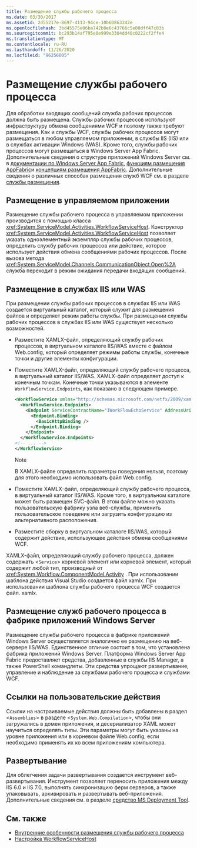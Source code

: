 ```yaml
---
title: Размещение службы рабочего процесса
ms.date: 03/30/2017
ms.assetid: 2d55217e-8697-4113-94ce-10b60863342e
ms.openlocfilehash: 3bd45575e06ba742b0e6c43766c5e80dff47c03b
ms.sourcegitcommit: bc293b14af795e0e999e3304dd40c0222cf2ffe4
ms.translationtype: MT
ms.contentlocale: ru-RU
ms.lasthandoff: 11/26/2020
ms.locfileid: "96256005"
---
```

# <a name="hosting-workflow-services"></a>Размещение службы рабочего процесса

Для обработки входящих сообщений служба рабочих процессов должна быть размещена. Службы рабочих процессов используют инфраструктуру обмена сообщениями WCF и поэтому также требуют размещения. Как и службы WCF, службы рабочих процессов могут размещаться в любом управляемом приложении, в службы IIS (IIS) или в службах активации Windows (WAS). Кроме того, службы рабочих процессов могут размещаться в Windows Server App Fabric. Дополнительные сведения о структуре приложений Windows Server см. в [документации по Windows Server App Fabric](/previous-versions/appfabric/ff384253(v=azure.10)), [функциям размещения AppFabric](/previous-versions/appfabric/ee677189(v=azure.10))и [концепциям размещения AppFabric](/previous-versions/appfabric/ee677371(v=azure.10)). Дополнительные сведения о различных способах размещения служб WCF см. в разделе [службы размещения](../hosting-services.md).

## <a name="hosting-in-a-managed-application"></a>Размещение в управляемом приложении

 Размещение службы рабочего процесса в управляемом приложении производится с помощью класса <xref:System.ServiceModel.Activities.WorkflowServiceHost>. Конструктор <xref:System.ServiceModel.Activities.WorkflowServiceHost> позволяет указать одноэлементный экземпляр службы рабочих процессов, определить службу рабочих процессов или действие, которое использует действия обмена сообщениями рабочих процессов. После вызова метода <xref:System.ServiceModel.Channels.CommunicationObject.Open%2A> служба переходит в режим ожидания передачи входящих сообщений.

## <a name="hosting-under-iis-or-was"></a>Размещение в службах IIS или WAS

 При размещении службы рабочих процессов в службах IIS или WAS создается виртуальный каталог, который служит для размещения файлов и определяет режим работы службы. При размещении службы рабочих процессов в службах IIS или WAS существует несколько возможностей.

- Разместите XAMLX-файл, определяющий службу рабочих процессов, в виртуальном каталоге IIS/WAS вместе с файлом Web.config, который определяет режимы работы службы, конечные точки и другие элементы конфигурации.

- Поместите XAMLX-файл, определяющий службу рабочего процесса, в виртуальный каталог IIS/WAS. XAMLX-файл определяет доступ к конечным точкам. Конечные точки указываются в элементе `WorkflowService.Endpoints`, как показано в следующем примере.

    ```xml
    <WorkflowService xmlns="http://schemas.microsoft.com/netfx/2009/xaml/servicemodel"  xmlns:p1="http://schemas.microsoft.com/netfx/2009/xaml/activities" xmlns:sad="clr-namespace:System.Activities.Debugger;assembly=System.Activities" xmlns:x="http://schemas.microsoft.com/winfx/2006/xaml">
      <WorkflowService.Endpoints>
        <Endpoint ServiceContractName="IWorkFlowEchoService" AddressUri="">
          <Endpoint.Binding>
            <BasicHttpBinding />
          </Endpoint.Binding>
        </Endpoint>
      </WorkflowService.Endpoints>
    <!-- ... -->
    </WorkflowService>
    ```

    > [!NOTE]
    > В XAMLX-файле определить параметры поведения нельзя, поэтому для этого необходимо использовать файл Web.config.

- Поместите XAMLX-файл, определяющий службу рабочего процесса, в виртуальный каталог IIS/WAS. Кроме того, в виртуальном каталоге может быть размещен SVC-файл. В этом файле можно указать пользовательскую фабрику узла веб-службы, применить пользовательское поведение или загрузить конфигурацию из альтернативного расположения.

- Разместите сборку в виртуальном каталоге IIS/WAS, который содержит действие, использующее действия обмена сообщениями WCF.

 XAMLX-файл, определяющий службу рабочего процесса, должен содержать <`Service`> корневой элемент или корневой элемент, который содержит любой тип, производный от <xref:System.Workflow.ComponentModel.Activity> . При использовании шаблона действия Visual Studio создается файл xamlx. При использовании шаблона службы рабочего процесса WCF создается файл. xamlx.

## <a name="hosting-workflow-services-under-windows-server-app-fabric"></a>Размещение служб рабочего процесса в фабрике приложений Windows Server

 Размещение службы рабочего процесса в фабрике приложений Windows Server осуществляется аналогично ее размещению на веб-сервере IIS/WAS. Единственное отличие состоит в том, что установлена фабрика приложений Windows Server. Платформа Windows Server App Fabric предоставляет средства, добавленные в службы IIS Manager, а также PowerShell командлеты. Эти средства упрощают развертывание, управление и наблюдение за службами рабочего процесса и службами WCF.

## <a name="referencing-custom-activities"></a>Ссылки на пользовательские действия

 Ссылки на настраиваемые действия должны быть добавлены в раздел <`Assemblies`> в разделе <`System.Web.Compilation`>, чтобы они загружались в домен приложения, и десериализатор XAML может научиться определять типы. Эти параметры могут быть указаны на уровне приложения или в корневом файле Web.config, если необходимо применять их ко всем приложениям компьютера.

## <a name="deployment"></a>Развертывание

 Для облегчения задачи развертывания создается инструмент веб-развертывания. Инструмент позволяет переносить приложения между IIS 6.0 и IIS 7.0, выполнять синхронизацию ферм серверов, а также упаковывать, архивировать и развертывать веб-приложения. Дополнительные сведения см. в разделе [средство MS Deployment Tool](https://go.microsoft.com/fwlink/?LinkId=178690).

## <a name="see-also"></a>См. также

- [Внутренние особенности размещения службы рабочего процесса](workflow-service-host-internals.md)
- [Настройка WorkflowServiceHost](configuring-workflowservicehost.md)
